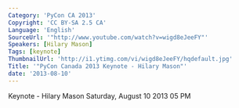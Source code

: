 ```yaml
---
Category: 'PyCon CA 2013'
Copyright: 'CC BY-SA 2.5 CA'
Language: 'English'
SourceUrl: '"http://www.youtube.com/watch?v=wigd8eJeeFY"'
Speakers: [Hilary Mason]
Tags: [keynote]
ThumbnailUrl: 'http://i1.ytimg.com/vi/wigd8eJeeFY/hqdefault.jpg'
Title: '"PyCon Canada 2013 Keynote - Hilary Mason"'
date: '2013-08-10'
---
```

Keynote - Hilary Mason
Saturday, August 10 2013 05 PM

